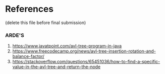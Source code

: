 # References
(delete this file before final submission)

### ARDE'S
1. https://www.javatpoint.com/avl-tree-program-in-java
2. https://www.freecodecamp.org/news/avl-tree-insertion-rotation-and-balance-factor/
3. https://stackoverflow.com/questions/65451036/how-to-find-a-specific-value-in-the-avl-tree-and-return-the-node
